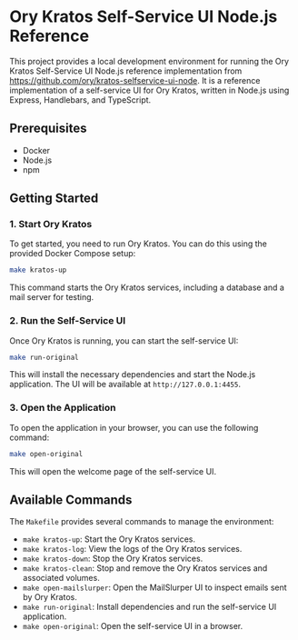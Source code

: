 # Ory Kratos Self-Service UI Node.js Reference

This project provides a local development environment for running the Ory Kratos Self-Service UI Node.js reference implementation from https://github.com/ory/kratos-selfservice-ui-node. It is a reference implementation of a self-service UI for Ory Kratos, written in Node.js using Express, Handlebars, and TypeScript.

## Prerequisites

- Docker
- Node.js
- npm

## Getting Started

### 1. Start Ory Kratos

To get started, you need to run Ory Kratos. You can do this using the provided Docker Compose setup:

```sh
make kratos-up
```

This command starts the Ory Kratos services, including a database and a mail server for testing.

### 2. Run the Self-Service UI

Once Ory Kratos is running, you can start the self-service UI:

```sh
make run-original
```

This will install the necessary dependencies and start the Node.js application. The UI will be available at `http://127.0.0.1:4455`.

### 3. Open the Application

To open the application in your browser, you can use the following command:

```sh
make open-original
```

This will open the welcome page of the self-service UI.

## Available Commands

The `Makefile` provides several commands to manage the environment:

- `make kratos-up`: Start the Ory Kratos services.
- `make kratos-log`: View the logs of the Ory Kratos services.
- `make kratos-down`: Stop the Ory Kratos services.
- `make kratos-clean`: Stop and remove the Ory Kratos services and associated volumes.
- `make open-mailslurper`: Open the MailSlurper UI to inspect emails sent by Ory Kratos.
- `make run-original`: Install dependencies and run the self-service UI application.
- `make open-original`: Open the self-service UI in a browser.
